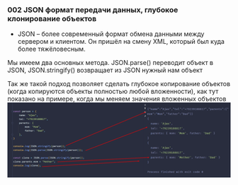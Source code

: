 ### **002 JSON формат передачи данных, глубокое клонирование объектов**

- JSON – более современный формат обмена данными между сервером и клиентом. Он пришёл на смену XML, который был куда более тяжёловесным.

Мы имеем два основных метода. JSON.parse() переводит объект в JSON, JSON.stringify() возвращает из JSON нужный нам объект

Так же такой подход позволяет сделать глубокое копирование объектов (когда копируются объекты полностью любой вложенности), как тут показано на примере, когда мы меняем значения вложенных объектов
![](_png/Pasted%20image%2020220909180328.png)